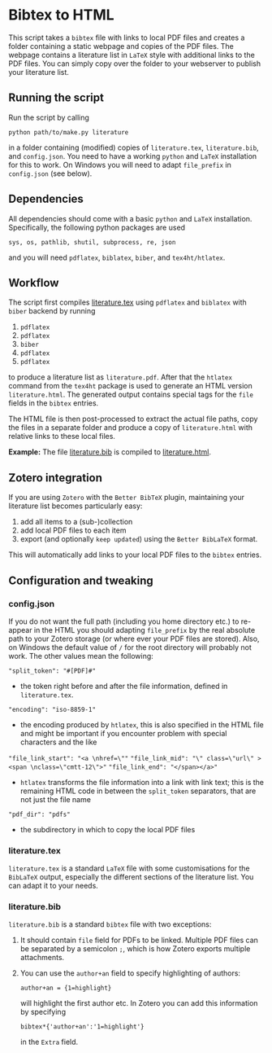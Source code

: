 # Bibtex to HTML
This script takes a `bibtex` file with links to local PDF files and creates a folder containing a static webpage and copies of the PDF files. The webpage contains a literature list in `LaTeX` style with additional links to the PDF files. You can simply copy over the folder to your webserver to publish your literature list.

## Running the script

Run the script by calling

```python path/to/make.py literature```

in a folder containing (modified) copies of `literature.tex`, `literature.bib`, and `config.json`. You need to have a working `python` and `LaTeX` installation for this to work. On Windows you will need to adapt `file_prefix` in `config.json` (see below).

## Dependencies

All dependencies should come with a basic `python` and `LaTeX` installation. Specifically, the following python packages are used

```sys, os, pathlib, shutil, subprocess, re, json```

and you will need `pdflatex`, `biblatex`, `biber`, and `tex4ht/htlatex`.

## Workflow

The script first compiles [literature.tex](literature.tex) using `pdflatex` and `biblatex` with `biber` backend by running

1. `pdflatex`
2. `pdflatex`
3. `biber`
4. `pdflatex`
5. `pdflatex`

to produce a literature list as `literature.pdf`. After that the `htlatex` command from the `tex4ht` package is used to generate an HTML version `literature.html`. The generated output contains special tags for the `file` fields in the `bibtex` entries.

The HTML file is then post-processed to extract the actual file paths, copy the files in a separate folder and produce a copy of `literature.html` with relative links to these local files.

**Example:** The file [literature.bib](literature.bib) is compiled to [literature.html](literature/literature.html).

## Zotero integration

If you are using `Zotero` with the `Better BibTeX` plugin, maintaining your literature list becomes particularly easy:

1. add all items to a (sub-)collection
2. add local PDF files to each item
3. export (and optionally `keep updated`) using the `Better BibLaTeX` format.

This will automatically add links to your local PDF files to the `bibtex` entries.

## Configuration and tweaking

### config.json

If you do not want the full path (including you home directory etc.) to re-appear in the HTML you should adapting `file_prefix` by the real absolute path to your Zotero storage (or where ever your PDF files are stored). Also, on Windows the default value of `/` for the root directory will probably not work. The other values mean the following:

```"split_token": "#[PDF]#"```

- the token right before and after the file information, defined in `literature.tex`.

```"encoding": "iso-8859-1"```

- the encoding produced by `htlatex`, this is also specified in the HTML file and might be important if you encounter problem with special characters and the like

```"file_link_start": "<a \nhref=\""```
```"file_link_mid": "\" class=\"url\" ><span \nclass=\"cmtt-12\">"```
```"file_link_end": "</span></a>"```

- `htlatex` transforms the file information into a link with link text; this is the remaining HTML code in between the `split_token` separators, that are not just the file name

```"pdf_dir": "pdfs"```

- the subdirectory in which to copy the local PDF files

### literature.tex

`literature.tex` is a standard `LaTeX` file with some customisations for the `BibLaTeX` output, especially the different sections of the literature list. You can adapt it to your needs.

### literature.bib

`literature.bib` is a standard `bibtex` file with two exceptions:

1. It should contain `file` field for PDFs to be linked. Multiple PDF files can be separated by a semicolon `;`, which is how Zotero exports multiple attachments.

2. You can use the `author+an` field to specify highlighting of authors:

   ```author+an = {1=highlight}```

   will highlight the first author etc. In Zotero you can add this information by specifying

   ```bibtex*{'author+an':'1=highlight'}```

   in the `Extra` field.

